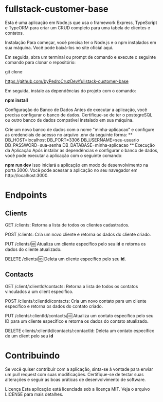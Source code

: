 # fullstack-customer-base

Esta é uma aplicação em Node.js que usa o framework Express, TypeScript e TypeORM para criar um CRUD completo para uma tabela de clientes e contatos.

Instalação
Para começar, você precisa ter o Node.js e o npm instalados em sua máquina. Você pode baixá-los no site oficial aqui.

Em seguida, abra um terminal ou prompt de comando e execute o seguinte comando para clonar o repositório:


git clone 

https://github.com/byPedroCruzDev/fullstack-customer-base

Em seguida, instale as dependências do projeto com o comando:


**npm install**

Configuração do Banco de Dados
Antes de executar a aplicação, você precisa configurar o banco de dados. Certifique-se de ter o postegreSQL ou outro banco de dados compatível instalado em sua máquina.

Crie um novo banco de dados com o nome "minha-aplicacao" e configure as credenciais de acesso no arquivo .env da seguinte forma:
**
DB_HOST=localhost
DB_PORT=3306
DB_USERNAME=seu-usuario
DB_PASSWORD=sua-senha
DB_DATABASE=minha-aplicacao
**
Execução da Aplicação
Após instalar as dependências e configurar o banco de dados, você pode executar a aplicação com o seguinte comando:

**npm run dev**
Isso iniciará a aplicação em modo de desenvolvimento na porta 3000. Você pode acessar a aplicação no seu navegador em http://localhost:3000.

# Endpoints
## Clients
GET /clients: Retorna a lista de todos os clientes cadastrados.

POST /clients: Cria um novo cliente e retorna os dados do cliente criado.

PUT /clients/:id: Atualiza um cliente específico pelo seu **id** e retorna os dados do cliente atualizado.

DELETE /clients/:id: Deleta um cliente específico pelo seu **id**.

## Contacts
GET /client/:clientId/contacts: Retorna a lista de todos os contatos vinculados a um client especifico.

POST /clients/:clientId/contacts: Cria um novo contato para um cliente específico e retorna os dados do contato criado.

PUT /clients/:clientId/contacts/:id: Atualiza um contato específico pelo seu ID para um cliente específico e retorna os dados do contato atualizado.

DELETE clients/:clientId/contacts/:contactId: Deleta um contato específico de um client pelo seu **id**


# Contribuindo
Se você quiser contribuir com a aplicação, sinta-se à vontade para enviar um pull request com suas modificações. Certifique-se de testar suas alterações e seguir as boas práticas de desenvolvimento de software.

Licença
Esta aplicação está licenciada sob a licença MIT. Veja o arquivo LICENSE para mais detalhes.
